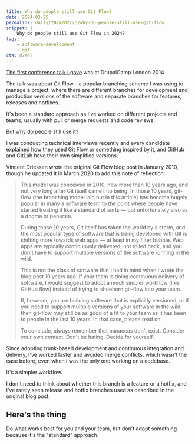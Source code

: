 ```yaml
---
title: Why do people still use Git Flow?
date: 2024-02-25
permalink: daily/2024/02/25/why-do-people-still-use-git-flow
snippet: |
    Why do people still use Git Flow in 2024?
tags:
    - software-development
    - git
cta: d7eol
---
```


[The first conference talk I gave][talk] was at DrupalCamp London 2014.

The talk was about Git Flow - a popular branching scheme I was using to manage a project, where there are different branches for development and production versions of the software and separate branches for features, releases and hotfixes.

It's been a standard approach as I've worked on different projects and teams, usually with pull or merge requests and code reviews.

But why do people still use it?

I was conducting technical interviews recently and every candidate explained how they used Git Flow or something inspired by it, and GitHub and GitLab have their own simplified versions.

Vincent Driessen wrote the original Git Flow blog post in January 2010, though he updated it in March 2020 to add this note of reflection:

> This model was conceived in 2010, now more than 10 years ago, and not very long after Git itself came into being. In those 10 years, git-flow (the branching model laid out in this article) has become hugely popular in many a software team to the point where people have started treating it like a standard of sorts — but unfortunately also as a dogma or panacea.
>
> During those 10 years, Git itself has taken the world by a storm, and the most popular type of software that is being developed with Git is shifting more towards web apps — at least in my filter bubble. Web apps are typically continuously delivered, not rolled back, and you don't have to support multiple versions of the software running in the wild.
> 
> This is not the class of software that I had in mind when I wrote the blog post 10 years ago. If your team is doing continuous delivery of software, I would suggest to adopt a much simpler workflow (like GitHub flow) instead of trying to shoehorn git-flow into your team.
> 
> If, however, you are building software that is explicitly versioned, or if you need to support multiple versions of your software in the wild, then git-flow may still be as good of a fit to your team as it has been to people in the last 10 years. In that case, please read on.
> 
> To conclude, always remember that panaceas don't exist. Consider your own context. Don't be hating. Decide for yourself.

Since adopting trunk-based development and continuous integration and delivery, I've worked faster and avoided merge conflicts, which wasn't the case before, even when I was the only one working on a codebase.

It's a simpler workflow.

I don't need to think about whether this branch is a feature or a hotfix, and I've rarely seen release and hotfix branches used as described in the original blog post.

## Here's the thing

Do what works best for you and your team, but don't adopt something because it's the "standard" approach.

[talk]: {{site.url}}/presentations/git-flow
